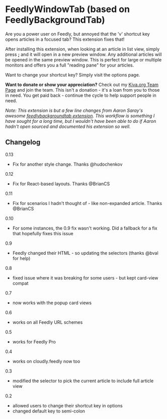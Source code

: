 FeedlyWindowTab (based on FeedlyBackgroundTab)
===

Are you a power user on Feedly, but annoyed that the 'v' shortcut key opens articles in a focused tab?  This extension fixes that!

After installing this extension, when looking at an article in list view, simply press **;** and it will open in a new preview window. Any additional articles will be opened in the same preview window. This is perfect for large or multiple monitors and offers you a full "reading pane" for your articles.

Want to change your shortcut key?  Simply visit the options page.

**Want to donate or show your appreciation?**  Check out my [Kiva.org Team Page](https://www.kiva.org/team/aaron_saray_open_source_software_team) and join the team.
This isn't a donation - it's a loan from you to those in need.  You get paid back - continue the cycle to help support people in need.

*Note: This extension is but a few line changes from Aaron Saray's awesome [feedlybackgroundtab extension](https://github.com/aaronsaray/feedlybackgroundtab). This workflow is something I have sought for a long time, but I wouldn't have been able to do if Aaron hadn't open sourced and documented his extension so well.*

Changelog
---------
0.13
* Fix for another style change.  Thanks @hudochenkov

0.12
* Fix for React-based layouts.  Thanks @BrianCS

0.11
* Fix for scenarios I hadn't thought of - like non-expanded article.  Thanks @BrianCS

0.10
* For some instances, the 0.9 fix wasn't working.  Did a fallback for a fix that hopefully fixes this issue

0.9
* Feedly changed their HTML - so updating the selectors (thanks @bval for help)

0.8
* fixed issue where it was breaking for some users - but kept card-view compat

0.7
* now works with the popup card views

0.6
* works on all Feedly URL schemes

0.5
* works for Feedly Pro

0.4
* works on cloudly.feedly now too

0.3
* modified the selector to pick the current article to include full article view

0.2
* allowed users to change their shortcut key in options
* changed default key to semi-colon
